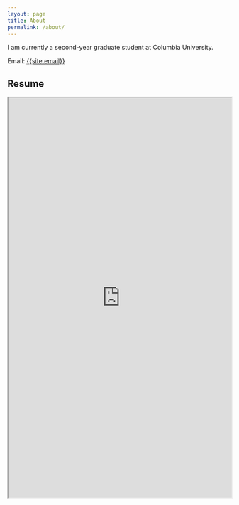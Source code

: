 ```yaml
---
layout: page
title: About
permalink: /about/
---
```

<p>
I am currently a second-year graduate student at Columbia University.  
</p>

Email: <a href="mailto:{{site.email}}?Subject=From Blog Site:">{{site.email}}</a>

## Resume
<iframe src="https://drive.google.com/file/d/1HU3bZcCdOQeK62b7Bu8D7S4yDDwOL_Pn/view?usp=sharing" width="100%" height="900"></iframe>
